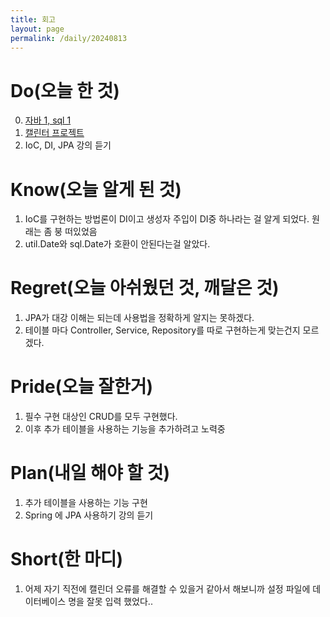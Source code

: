 ```yaml
---
title: 회고
layout: page
permalink: /daily/20240813
---
```

# Do(오늘 한 것)
0. [자바 1, sql 1](https://github.com/Rlackdals981010/javacode/tree/main/code202408/20240813)
1. [캘린터 프로젝트](https://github.com/Rlackdals981010/springPro1)
2. IoC, DI, JPA 강의 듣기

# Know(오늘 알게 된 것)
1. IoC를 구현하는 방법론이 DI이고 생성자 주입이 DI중 하나라는 걸 알게 되었다. 원래는 좀 붕 떠있었음
2. util.Date와 sql.Date가 호환이 안된다는걸 알았다.

# Regret(오늘 아쉬웠던 것, 깨달은 것)
1. JPA가 대강 이해는 되는데 사용법을 정확하게 알지는 못하겠다.
2. 테이블 마다 Controller, Service, Repository를 따로 구현하는게 맞는건지 모르겠다.

# Pride(오늘 잘한거)
1. 필수 구현 대상인 CRUD를 모두 구현했다.
2. 이후 추가 테이블을 사용하는 기능을 추가하려고 노력중


# Plan(내일 해야 할 것)
1. 추가 테이블을 사용하는 기능 구현
2. Spring 에 JPA 사용하기 강의 듣기

# Short(한 마디)
1. 어제 자기 직전에 캘린더 오류를 해결할 수 있을거 같아서 해보니까 설정 파일에 데이터베이스 명을 잘못 입력 했었다..

